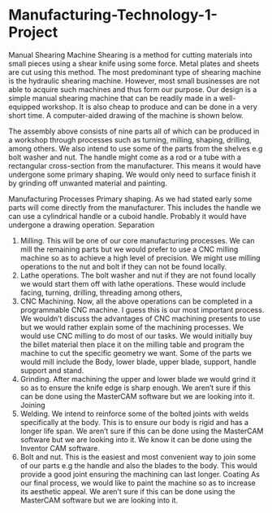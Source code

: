 # Manufacturing-Technology-1-Project

Manual Shearing Machine
Shearing is a method for cutting materials into small pieces using a shear knife using some force. Metal plates and sheets are cut using this method. The most predominant type of shearing machine is the hydraulic shearing machine. However, most small businesses are not able to acquire such machines and thus form our purpose. Our design is a simple manual shearing machine that can be readily made in a well-equipped workshop. It is also cheap to produce and can be done in a very short time. 
A computer-aided drawing of the machine is shown below.

The assembly above consists of nine parts all of which can be produced in a workshop through processes such as turning, milling, shaping, drilling, among others. We also intend to use some of the parts from the shelves e.g bolt washer and nut. The handle might come as a rod or a tube with a rectangular cross-section from the manufacturer. This means it would have undergone some primary shaping. We would only need to surface finish it by grinding off unwanted material and painting.

Manufacturing Processes
Primary shaping. As we had stated early some parts will come directly from the manufacturer. This includes the handle we can use a cylindrical handle or a cuboid handle. Probably it would have undergone a drawing operation.
Separation
1. Milling. This will be one of our core manufacturing processes. We can mill the remaining parts but we would prefer to use a CNC milling machine so as to achieve a high level of precision. We might use milling operations to the nut and bolt if they can not be found locally.
2. Lathe operations. The bolt washer and nut if they are not found locally we would start them off with lathe operations. These would include facing, turning, drilling, threading among others,
3. CNC Machining. Now, all the above operations can be completed in a programmable CNC machine. I guess this is our most important process. We wouldn’t discuss the advantages of CNC machining presents to use but we would rather explain some of the machining processes. We would use CNC milling to do most of our tasks. We would initially buy the billet material then place it on the milling table and program the machine to cut the specific geometry we want. Some of the parts we would mill include the Body, lower blade, upper blade, support, handle support and stand. 
4. Grinding. After machining the upper and lower blade we would grind it so as to ensure the knife edge is sharp enough. We aren’t sure if this can be done using the MasterCAM software but we are looking into it.
Joining
1. Welding. We intend to reinforce some of the bolted joints with welds specifically at the body. This is to ensure our body is rigid and has a longer life span. We aren’t sure if this can be done using the MasterCAM software but we are looking into it. We know it can be done using the Inventor CAM software.
2. Bolt and nut. This is the easiest and most convenient way to join some of our parts e.g the handle and also the blades to the body. This would provide a good joint ensuring the machining can last longer.
Coating
As our final process, we would like to paint the machine so as to increase its aesthetic appeal. We aren’t sure if this can be done using the MasterCAM software but we are looking into it.

